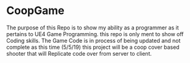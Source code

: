 # CoopGame
The purpose of this Repo is to show my ability as a programmer as it pertains to UE4 Game Programming. this repo is only ment to show off Coding skills. The Game Code is in process of being updated and not complete as this time (5/5/19) this project will be a coop cover based shooter that will Replicate code over from server to client.
